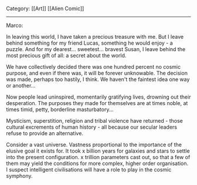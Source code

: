 Category: [[Art]] [[Alien Comic]]
___
Marco: 

In leaving this world, I have taken a precious treasure with me. But I leave behind something for my friend Lucas, something he would enjoy - a puzzle. And for my dearest... sweetest... bravest Susan, I leave behind the most precious gift of all: a secret about the world. 



We have collectively decided there was one hundred percent no cosmic purpose, and even if there was, it will be forever unknowable. The decision was made, perhaps too hastily, I think. We haven't the faintest idea one way or another... 

Now people lead uninspired, momentarily gratifying lives, drowning out their desperation. The purposes they made for themselves are at times noble, at times timid, petty, borderline masturbatory... 

Mysticism, superstition, religion and tribal violence have returned - those cultural excrements of human history - all because our secular leaders refuse to provide an alternative. 

Consider a vast universe. Vastness proportional to the importance of the elusive goal it exists for. It took x billion years for galaxies and stars to settle into the present configuration. x trillion parameters cast out, so that a few of them may yield the conditions for more complex, higher order organisation. I suspect intelligent civilisations will have a role to play in the cosmic symphony. 







